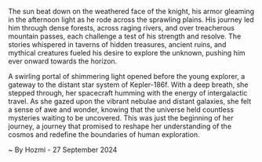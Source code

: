 
The sun beat down on the weathered face of the knight, his armor gleaming in the afternoon light as he rode across the sprawling plains. His journey led him through dense forests, across raging rivers, and over treacherous mountain passes, each challenge a test of his strength and resolve. The stories whispered in taverns of hidden treasures, ancient ruins, and mythical creatures fueled his desire to explore the unknown, pushing him ever onward towards the horizon.

A swirling portal of shimmering light opened before the young explorer, a gateway to the distant star system of Kepler-186f. With a deep breath, she stepped through, her spacecraft humming with the energy of intergalactic travel. As she gazed upon the vibrant nebulae and distant galaxies, she felt a sense of awe and wonder, knowing that the universe held countless mysteries waiting to be uncovered. This was just the beginning of her journey, a journey that promised to reshape her understanding of the cosmos and redefine the boundaries of human exploration. 

~ By Hozmi - 27 September 2024
